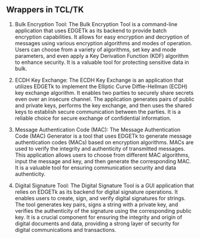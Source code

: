 ## Wrappers in TCL/TK

1. Bulk Encryption Tool: The Bulk Encryption Tool is a command-line application that uses EDGETk as its backend to provide batch encryption capabilities. It allows for easy encryption and decryption of messages using various encryption algorithms and modes of operation. Users can choose from a variety of algorithms, set key and mode parameters, and even apply a Key Derivation Function (KDF) algorithm to enhance security. It is a valuable tool for protecting sensitive data in bulk.

2. ECDH Key Exchange: The ECDH Key Exchange is an application that utilizes EDGETk to implement the Elliptic Curve Diffie-Hellman (ECDH) key exchange algorithm. It enables two parties to securely share secrets even over an insecure channel. The application generates pairs of public and private keys, performs the key exchange, and then uses the shared keys to establish secure communication between the parties. It is a reliable choice for secure exchange of confidential information.

3. Message Authentication Code (MAC): The Message Authentication Code (MAC) Generator is a tool that uses EDGETk to generate message authentication codes (MACs) based on encryption algorithms. MACs are used to verify the integrity and authenticity of transmitted messages. This application allows users to choose from different MAC algorithms, input the message and key, and then generate the corresponding MAC. It is a valuable tool for ensuring communication security and data authenticity.

4. Digital Signature Tool: The Digital Signature Tool is a GUI application that relies on EDGETk as its backend for digital signature operations. It enables users to create, sign, and verify digital signatures for strings. The tool generates key pairs, signs a string with a private key, and verifies the authenticity of the signature using the corresponding public key. It is a crucial component for ensuring the integrity and origin of digital documents and data, providing a strong layer of security for digital communications and transactions.
